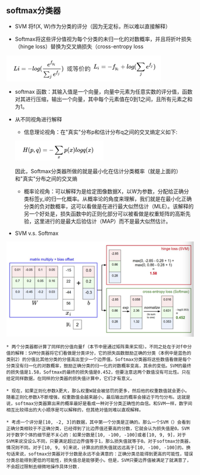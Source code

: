 ## softmax分类器

* SVM 将f(X, W)作为分类的评分（因为无定标，所以难以直接解释）

* Softmax将这些评分值视为每个分类的未归一化的对数概率，并且将折叶损失（hinge loss）替换为交叉熵损失（cross-entropy loss

![softmax](images/softmax.png)

* softmax 函数：其输入值是一个向量，向量中元素为任意实数的评分值，函数对其进行压缩，输出一个向量，其中每个元素值在0到1之间，且所有元素之和为1。

* 从不同视角进行解释
    * 信息理论视角：在"真实"分布p和估计分布q之间的交叉熵定义如下:

    ![](images/entropy.png)

    因此，Softmax分类器所做的就是最小化在估计分类概率（就是上面的）和"真实"分布之间的交叉熵

    * 概率论视角：可以解释为是给定图像数据X，以W为参数，分配给正确分类标签y_i的归一化概率。从概率论的角度来理解，我们就是在最小化正确分类的负对数概率，这可以看做是在进行最大似然估计（MLE）。该解释的另一个好处是，损失函数中的正则化部分可以被看做是权重矩阵的高斯先验，这里进行的是最大后验估计（MAP）而不是最大似然估计。

* SVM v.s. Softmax

![](images/svmsoft.png)

    * 两个分类器都计算了同样的分值向量f（本节中是通过矩阵乘来实现）。不同之处在于对f中分值的解释：SVM分类器将它们看做是分类评分，它的损失函数鼓励正确的分类（本例中是蓝色的类别2）的分值比其他分类的分值高出至少一个边界值。Softmax分类器将这些数值看做是每个分类没有归一化的对数概率，鼓励正确分类的归一化的对数概率变高，其余的变低。SVM的最终的损失值是1.58，Softmax的最终的损失值是0.452，但要注意这两个数值没有可比性。只在给定同样数据，在同样的分类器的损失值计算中，它们才有意义。

    * 现在，如果正则化参数λ更大，那么权重W就会被惩罚的更多，然后他的权重数值就会更小。随着正则化参数λ不断增强，权重数值会越来越小，最后输出的概率会接近于均匀分布。这就是说，softmax分类器算出来的概率最好是看成一种对于分类正确性的自信。和SVM一样，数字间相互比较得出的大小顺序是可以解释的，但其绝对值则难以直观解释。

    * 考虑一个评分是[10, -2, 3]的数据，其中第一个分类是正确的。那么一个SVM（）会看到正确分类相较于不正确分类，已经得到了比边界值还要高的分数，它就会认为损失值是0。SVM对于数字个体的细节是不关心的：如果分数是[10, -100, -100]或者[10, 9, 9]，对于SVM来说没设么不同，只要满足超过边界值等于1，那么损失值就等于0。对于softmax分类器，情况则不同。对于[10, 9, 9]来说，计算出的损失值就远远高于[10, -100, -100]的。换句话来说，softmax分类器对于分数是永远不会满意的：正确分类总能得到更高的可能性，错误分类总能得到更低的可能性，损失值总是能够更小。但是，SVM只要边界值被满足了就满意了，不会超过限制去细微地操作具体分数.
